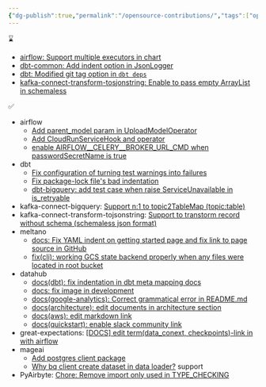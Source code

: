 ```yaml
---
{"dg-publish":true,"permalink":"/opensource-contributions/","tags":["opensource"],"dgEnableSearch":true,"dgLinkPreview":true,"noteIcon":"","created":"2024-10-22T20:53:02.911+09:00"}
---
```



⌛️
- [airflow: Support multiple executors in chart](https://github.com/apache/airflow/pull/43606)
- [dbt-common: Add indent option in JsonLogger](https://github.com/dbt-labs/dbt-common/pull/210)
- [dbt: Modified git tag option in `dbt deps`](https://github.com/dbt-labs/dbt-core/pull/10398)
- [kafka-connect-transform-tosjonstring: Enable to pass empty ArrayList in schemaless](https://github.com/an0r0c/kafka-connect-transform-tojsonstring/pull/20)

✅
- airflow
    - [Add parent_model param in UploadModelOperator](https://github.com/apache/airflow/pull/42091)
    - [Add CloudRunServiceHook and operator](https://github.com/apache/airflow/pull/40008)
    - [enable AIRFLOW\__CELERY\__BROKER_URL_CMD when passwordSecretName is true](https://github.com/apache/airflow/pull/40270)
- dbt
    - [Fix configuration of turning test warnings into failures](https://github.com/dbt-labs/dbt-core/pull/9347)
    - [Fix package-lock file's bad indentation](https://github.com/dbt-labs/dbt-core/pull/9341)
    - [dbt-bigquery: add test case when raise ServiceUnavailable in is_retryable](https://github.com/dbt-labs/dbt-bigquery/pull/1224)
- kafka-connect-bigquery: [Support n:1 to topic2TableMap (topic:table)](https://github.com/confluentinc/kafka-connect-bigquery/pull/361)
- kafka-connect-transform-tojsonstring: [Support to transtorm record without schema (schemaless json format)](https://github.com/an0r0c/kafka-connect-transform-tojsonstring/pull/18)
- meltano
    - [docs: Fix YAML indent on getting started page and fix link to page source in GitHub](https://github.com/meltano/meltano/pull/7187)
    - [fix(cli): working GCS state backend properly when any files were located in root bucket](https://github.com/meltano/meltano/pull/8648)
- datahub
    - [docs(dbt): fix indentation in dbt meta mapping docs](https://github.com/datahub-project/datahub/pull/7045)
    - [docs: fix image in development](https://github.com/datahub-project/datahub/pull/7637)
    - [docs(google-analytics): Correct grammatical error in README.md](https://github.com/datahub-project/datahub/pull/6870)
    - [docs(architecture): edit documents in architecture section](https://github.com/datahub-project/datahub/pull/6798)
    - [docs(aws): edit markdown link](https://github.com/datahub-project/datahub/pull/6706)
    - [docs(quickstart): enable slack community link](https://github.com/datahub-project/datahub/pull/6209)
- great-expectations: [[DOCS] edit term(data_conext, checkpoints)-link in with airflow](https://github.com/great-expectations/great_expectations/pull/6646)
- mageai
    - [Add postgres client package](https://github.com/mage-ai/mage-ai/pull/5486)
    - [Why bq client create dataset in data loader?](https://github.com/mage-ai/mage-ai/issues/5197) support
- PyAirbyte: [Chore: Remove import only used in TYPE_CHECKING](https://github.com/airbytehq/PyAirbyte/pull/421)